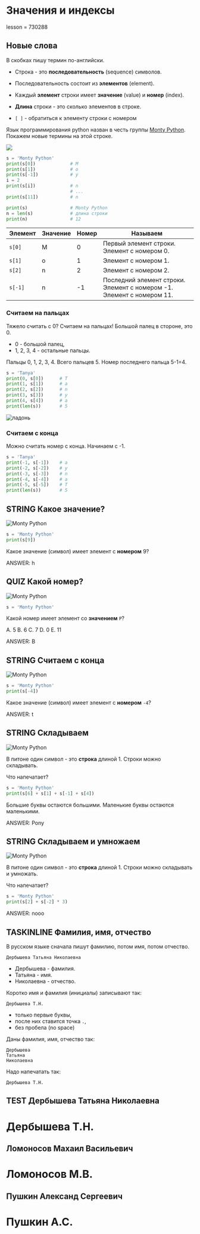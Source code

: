 # Значения и индексы

lesson = 730288

## Новые слова

В скобках пишу термин по-английски.

* Строка - это **последовательность** (sequence) символов.

* Последовательность состоит из **элементов** (element).

* Каждый **элемент** строки имеет **значение** (value) и **номер** (index).

* **Длина** строки - это сколько элементов в строке.

* `[ ]` - обратиться к элементу строки с номером 

Язык программирования python назван в честь группы [Monty Python](https://ru.wikipedia.org/wiki/%D0%9C%D0%BE%D0%BD%D1%82%D0%B8_%D0%9F%D0%B0%D0%B9%D1%82%D0%BE%D0%BD). Покажем новые термины на этой строке.

![](https://stepik.org/media/attachments/lesson/418189/string_slicing.png)

```python
s = 'Monty Python'     
print(s[0])				# M
print(s[1])				# o
print(s[-1])			# y
i = 2
print(s[i])				# n
						# ...
print(s[11])			# n

print(s)				# Monty Python
n = len(s)				# длина строки
print(n)				# 12
```

| Элемент | Значение | Номер | Называем |
|----|----|----|------|
| `s[0]` | M | 0 | Первый элемент строки. Элемент с номером 0. |
| `s[1]` | o | 1 | Элемент с номером 1. |
| `s[2]` | n | 2 | Элемент с номером 2. |
| `s[-1]` | n | -1 | Последний элемент строки. Элемент с номером -1. Элемент с номером 11. |

### Считаем на пальцах

Тяжело  считать с 0? Считаем на пальцах! Большой палец в стороне, это 0.

* 0 - большой палец,
* 1, 2, 3, 4 - остальные пальцы.

Пальцы 0, 1, 2, 3, 4. Всего пальцев 5. Номер последнего пальца 5-1=4.

```python
s = 'Tanya'
print(0, s[0])		# T
print(1, s[1])		# a
print(2, s[2])		# n
print(3, s[3])		# y
print(4, s[4])		# a
print(len(s))		# 5
```
![ладонь]()

### Считаем с конца

Можно считать номер с конца. Начинаем с -1.

```python
s = 'Tanya'
print(-1, s[-1])	# a
print(-2, s[-2])	# y
print(-3, s[-3])	# n
print(-4, s[-4])	# a
print(-5, s[-5])	# T
print(len(s))		# 5
```

## STRING Какое значение?

![Monty Python](https://stepik.org/media/attachments/lesson/418189/string_slicing.png)

```python
s = 'Monty Python'
print(s[9])
```
Какое значение (символ) имеет элемент с **номером** 9?

ANSWER: h

## QUIZ Какой номер?

![Monty Python](https://stepik.org/media/attachments/lesson/418189/string_slicing.png)

```python
s = 'Monty Python'
```
Какой номер имеет элемент со **значением** `P`?

A. 5
B. 6
C. 7
D. 0
E. 11

ANSWER: B

## STRING Считаем с конца

![Monty Python](https://stepik.org/media/attachments/lesson/418189/string_slicing.png)

```python
s = 'Monty Python'
print(s[-4])
```
Какое значение (символ) имеет элемент с **номером** `-4`?

ANSWER: t

## STRING Складываем

![Monty Python](https://stepik.org/media/attachments/lesson/418189/string_slicing.png)

В питоне один символ - это **строка** длиной 1. Строки можно складывать.

Что напечатает?
```python
s = 'Monty Python'
print(s[6] + s[1] + s[-1] + s[4])
```
Большие буквы остаются большими. Маленькие буквы остаются маленькими.
 
ANSWER: Pony

## STRING Складываем и умножаем

![Monty Python](https://stepik.org/media/attachments/lesson/418189/string_slicing.png)

В питоне один символ - это **строка** длиной 1. Строки можно складывать и умножать.

Что напечатает?

```python
s = 'Monty Python'
print(s[2] + s[-2] * 3) 
```
 
ANSWER: nooo

## TASKINLINE Фамилия, имя, отчество

В русском языке сначала пишут фамилию, потом имя, потом отчество.

```
Дербышева Татьяна Николаевна
```

* Дербышева - фамилия.
* Татьяна - имя.
* Николаевна - отчество.

Коротко имя и фамилия (инициалы) записывают так:

```
Дербышева Т.Н.
```
* только первые буквы, 
* после них ставится точка `.`,
* без пробела (no space)

Даны фамилия, имя, отчество так:
```
Дербышева 
Татьяна 
Николаевна
```
Надо напечатать так:
```
Дербышева Т.Н.
```
TEST
Дербышева 
Татьяна 
Николаевна
----
Дербышева Т.Н.
====
Ломоносов
Махаил
Васильевич
----
Ломоносов М.В.
====
Пушкин
Александ
Сергеевич
----
Пушкин А.С.
====
